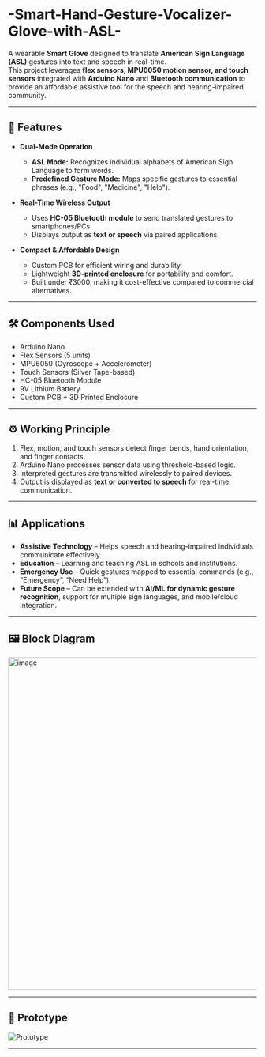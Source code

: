 # -Smart-Hand-Gesture-Vocalizer-Glove-with-ASL-

A wearable **Smart Glove** designed to translate **American Sign Language (ASL)** gestures into text and speech in real-time.  
This project leverages **flex sensors, MPU6050 motion sensor, and touch sensors** integrated with **Arduino Nano** and **Bluetooth communication** to provide an affordable assistive tool for the speech and hearing-impaired community.  

---

## 🚀 Features
- **Dual-Mode Operation**  
  - **ASL Mode:** Recognizes individual alphabets of American Sign Language to form words.  
  - **Predefined Gesture Mode:** Maps specific gestures to essential phrases (e.g., "Food", "Medicine", "Help").  

- **Real-Time Wireless Output**  
  - Uses **HC-05 Bluetooth module** to send translated gestures to smartphones/PCs.  
  - Displays output as **text or speech** via paired applications.  

- **Compact & Affordable Design**  
  - Custom PCB for efficient wiring and durability.  
  - Lightweight **3D-printed enclosure** for portability and comfort.  
  - Built under ₹3000, making it cost-effective compared to commercial alternatives.  

---

## 🛠️ Components Used
- Arduino Nano  
- Flex Sensors (5 units)  
- MPU6050 (Gyroscope + Accelerometer)  
- Touch Sensors (Silver Tape-based)  
- HC-05 Bluetooth Module  
- 9V Lithium Battery  
- Custom PCB + 3D Printed Enclosure  

---

## ⚙️ Working Principle
1. Flex, motion, and touch sensors detect finger bends, hand orientation, and finger contacts.  
2. Arduino Nano processes sensor data using threshold-based logic.  
3. Interpreted gestures are transmitted wirelessly to paired devices.  
4. Output is displayed as **text or converted to speech** for real-time communication.  

---

## 📊 Applications
- **Assistive Technology** – Helps speech and hearing-impaired individuals communicate effectively.  
- **Education** – Learning and teaching ASL in schools and institutions.  
- **Emergency Use** – Quick gestures mapped to essential commands (e.g., “Emergency”, “Need Help”).  
- **Future Scope** – Can be extended with **AI/ML for dynamic gesture recognition**, support for multiple sign languages, and mobile/cloud integration.  

---

## 🖼️ Block Diagram
<img width="1282" height="673" alt="image" src="https://github.com/user-attachments/assets/05247b87-ae8b-43aa-8959-17e87e1c521e" />
 

---

## 📸 Prototype
![Prototype](https://github.com/user-attachments/assets/a73dfeda-7144-4c43-9274-aaad78845c21)
 

---

